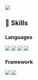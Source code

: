 <a href="https://kihyun1998.github.io/" target="_blank"><img src="https://img.shields.io/badge/Blog-181717?style=flat-square&logo=github&logoColor=white"/></a>

## 🦾 Skills

### Languages

<img src="https://img.shields.io/badge/golang-00ADD8?style=flat-square&logo=go&logoColor=white"/> <img src="https://img.shields.io/badge/csharp-512BD4?style=flat-square&logo=csharp&logoColor=white"/> <img src="https://img.shields.io/badge/python-3776AB?style=flat-square&logo=python&logoColor=white"/> <img src="https://img.shields.io/badge/javascript-F7DF1E?style=flat-square&logo=javascript&logoColor=white"/>


### Framework

<img src="https://img.shields.io/badge/flutter-02569B?style=flat-square&logo=flutter&logoColor=white"/> <img src="https://img.shields.io/badge/gRPC-00ADD8?style=flat-square&logo=go&logoColor=white"/>

<!--
**kihyun1998/kihyun1998** is a ✨ _special_ ✨ repository because its `README.md` (this file) appears on your GitHub profile.

Here are some ideas to get you started:

- 🔭 I’m currently working on ...
- 🌱 I’m currently learning ...
- 👯 I’m looking to collaborate on ...
- 🤔 I’m looking for help with ...
- 💬 Ask me about ...
- 📫 How to reach me: ...
- 😄 Pronouns: ...
- ⚡ Fun fact: ...
-->
